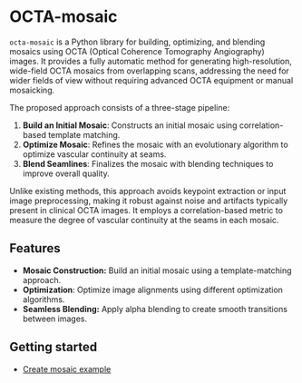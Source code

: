 # OCTA-mosaic

`octa-mosaic` is a Python library for building, optimizing, and blending mosaics using OCTA (Optical Coherence Tomography Angiography) images. It provides a fully automatic method for generating high-resolution, wide-field OCTA mosaics from overlapping scans, addressing the need for wider fields of view without requiring advanced OCTA equipment or manual mosaicking.

The proposed approach consists of a three-stage pipeline:
1. **Build an Initial Mosaic**: Constructs an initial mosaic using correlation-based template matching.
1. **Optimize Mosaic**: Refines the mosaic with an evolutionary algorithm to optimize vascular continuity at seams.
1. **Blend Seamlines**: Finalizes the mosaic with blending techniques to improve overall quality.

Unlike existing methods, this approach avoids keypoint extraction or input image preprocessing, making it robust against noise and artifacts typically present in clinical OCTA images. It employs a correlation-based metric to measure the degree of vascular continuity at the seams in each mosaic.

## Features

- **Mosaic Construction:** Build an initial mosaic using a template-matching approach.
- **Optimization**: Optimize image alignments using different optimization algorithms.
- **Seamless Blending:** Apply alpha blending to create smooth transitions between images.


## Getting started

- [Create mosaic example](./examples/create_mosaics.ipynb)
